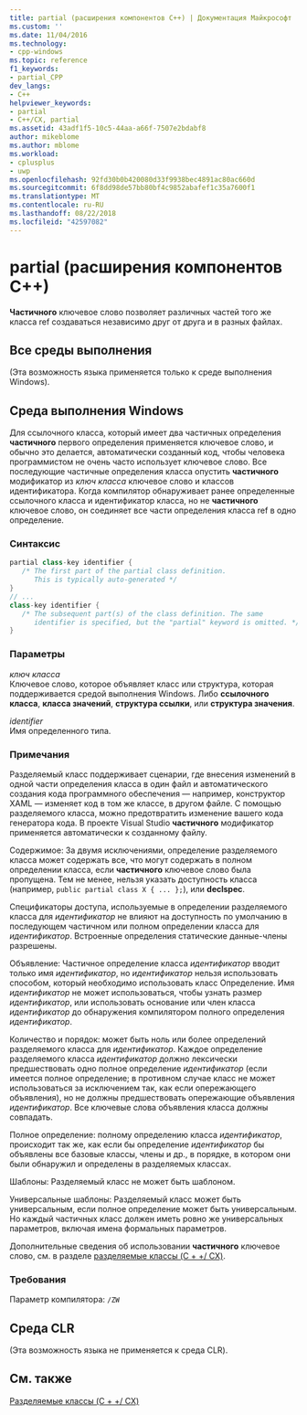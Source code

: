 ```yaml
---
title: partial (расширения компонентов C++) | Документация Майкрософт
ms.custom: ''
ms.date: 11/04/2016
ms.technology:
- cpp-windows
ms.topic: reference
f1_keywords:
- partial_CPP
dev_langs:
- C++
helpviewer_keywords:
- partial
- C++/CX, partial
ms.assetid: 43adf1f5-10c5-44aa-a66f-7507e2bdabf8
author: mikeblome
ms.author: mblome
ms.workload:
- cplusplus
- uwp
ms.openlocfilehash: 92fd30b0b420080d33f9938bec4891ac80ac660d
ms.sourcegitcommit: 6f8dd98de57bb80bf4c9852abafef1c35a7600f1
ms.translationtype: MT
ms.contentlocale: ru-RU
ms.lasthandoff: 08/22/2018
ms.locfileid: "42597082"
---
```

# <a name="partial--c-component-extensions"></a>partial (расширения компонентов C++)

**Частичного** ключевое слово позволяет различных частей того же класса ref создаваться независимо друг от друга и в разных файлах.

## <a name="all-runtimes"></a>Все среды выполнения

(Эта возможность языка применяется только к среде выполнения Windows).

## <a name="windows-runtime"></a>Среда выполнения Windows

Для ссылочного класса, который имеет два частичных определения **частичного** первого определения применяется ключевое слово, и обычно это делается, автоматически созданный код, чтобы человека программистом не очень часто использует ключевое слово. Все последующие частичные определения класса опустить **частичного** модификатор из *ключ класса* ключевое слово и классов идентификатора. Когда компилятор обнаруживает ранее определенные ссылочного класса и идентификатор класса, но не **частичного** ключевое слово, он соединяет все части определения класса ref в одно определение.

### <a name="syntax"></a>Синтаксис

```cpp
partial class-key identifier {
   /* The first part of the partial class definition. 
      This is typically auto-generated */
}
// ...
class-key identifier {
   /* The subsequent part(s) of the class definition. The same 
      identifier is specified, but the "partial" keyword is omitted. */
}
```

### <a name="parameters"></a>Параметры

*ключ класса*  
Ключевое слово, которое объявляет класс или структура, которая поддерживается средой выполнения Windows. Либо **ссылочного класса**, **класса значений**, **структура ссылки**, или **структура значения**.

*identifier*  
Имя определенного типа.

### <a name="remarks"></a>Примечания

Разделяемый класс поддерживает сценарии, где внесения изменений в одной части определения класса в один файл и автоматического создания кода программного обеспечения — например, конструктор XAML — изменяет код в том же классе, в другом файле. С помощью разделяемого класса, можно предотвратить изменение вашего кода генератора кода. В проекте Visual Studio **частичного** модификатор применяется автоматически к созданному файлу.

Содержимое: За двумя исключениями, определение разделяемого класса может содержать все, что могут содержать в полном определении класса, если **частичного** ключевое слово была пропущена. Тем не менее, нельзя указать доступность класса (например, `public partial class X { ... };`), или **declspec**.

Спецификаторы доступа, используемые в определении разделяемого класса для *идентификатор* не влияют на доступность по умолчанию в последующем частичном или полном определении класса для *идентификатор*. Встроенные определения статические данные-члены разрешены.

Объявление: Частичное определение класса *идентификатор* вводит только имя *идентификатор*, но *идентификатор* нельзя использовать способом, который необходимо использовать класс Определение. Имя *идентификатор* не может использоваться, чтобы узнать размер *идентификатор*, или использовать основание или член класса *идентификатор* до обнаружения компилятором полного определения *идентификатор*.

Количество и порядок: может быть ноль или более определений разделяемого класса для *идентификатор*. Каждое определение разделяемого класса *идентификатор* должно лексически предшествовать одно полное определение *идентификатор* (если имеется полное определение; в противном случае класс не может использоваться за исключением так, как если опережающего объявления), но не должны предшествовать опережающие объявления *идентификатор*. Все ключевые слова объявления класса должны совпадать.

Полное определение: полному определению класса *идентификатор*, происходит так же, как если бы определение *идентификатор* бы объявлены все базовые классы, члены и др., в порядке, в котором они были обнаружил и определены в разделяемых классах.

Шаблоны: Разделяемый класс не может быть шаблоном.

Универсальные шаблоны: Разделяемый класс может быть универсальным, если полное определение может быть универсальным. Но каждый частичных класс должен иметь ровно же универсальных параметров, включая имена формальных параметров.

Дополнительные сведения об использовании **частичного** ключевое слово, см. в разделе [разделяемые классы (C + +/ CX)](http://go.microsoft.com/fwlink/p/?LinkId=249023).

### <a name="requirements"></a>Требования

Параметр компилятора: `/ZW`

## <a name="common-language-runtime"></a>Среда CLR

(Эта возможность языка не применяется к среда CLR).

## <a name="see-also"></a>См. также

[Разделяемые классы (C + +/ CX)](http://go.microsoft.com/fwlink/p/?LinkId=249023)